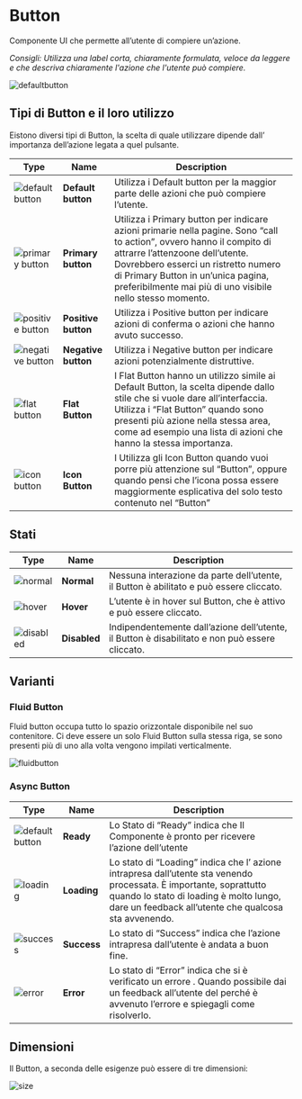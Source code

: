 # Button

Componente UI che permette all’utente di compiere un’azione.

*Consigli:
Utilizza una label corta, chiaramente formulata, veloce da leggere e che descriva chiaramente l'azione che l'utente può compiere.*

![defaultbutton](https://user-images.githubusercontent.com/10867086/35729079-e11273c6-080d-11e8-8044-061366af23f3.jpg)

## Tipi di Button e il loro utilizzo

Eistono diversi tipi di Button, la scelta di quale utilizzare dipende  dall’ importanza dell’azione legata a quel pulsante.

| Type | Name | Description |
| ------ | ------ |------ |
| ![default button](https://user-images.githubusercontent.com/10867086/35727631-0bdde0ea-0809-11e8-85d6-b3b2ec85afab.jpg) |**Default button** | Utilizza i Default button per la maggior parte delle azioni che può compiere l’utente. |
| ![primary button](https://user-images.githubusercontent.com/10867086/35727704-53198022-0809-11e8-9e4d-fd5551c7503d.jpg) | **Primary button** | Utilizza i Primary button per indicare azioni primarie nella pagine. Sono “call to action”, ovvero hanno il compito di attrarre l’attenzoone dell’utente. Dovrebbero esserci un ristretto numero di Primary Button in un’unica pagina, preferibilmente mai più di uno visibile nello stesso momento. |
| ![positive button](https://user-images.githubusercontent.com/10867086/35727745-7469deac-0809-11e8-8c82-4a520b26226f.jpg) | **Positive button** | Utilizza i Positive button per indicare azioni di conferma o azioni che hanno avuto successo.  |
| ![negative button](https://user-images.githubusercontent.com/10867086/35727764-82327954-0809-11e8-994a-cc518c2e2201.jpg) | **Negative button** | Utilizza i Negative button per indicare azioni potenzialmente distruttive.  |
| ![flat button](https://user-images.githubusercontent.com/10867086/35727788-92731c7e-0809-11e8-8b7d-ce65ebda3915.jpg) | **Flat Button** | I Flat Button hanno un utilizzo simile ai Default Button, la scelta dipende dallo stile che si vuole dare all’interfaccia. Utilizza i “Flat Button” quando sono presenti più azione nella stessa area, come ad esempio una lista di azioni che hanno la stessa importanza.  |
| ![icon button](https://user-images.githubusercontent.com/10867086/35727803-a7c71aa8-0809-11e8-9a4b-6f47bf0dcc34.jpg) | **Icon Button** | I Utilizza gli Icon Button quando vuoi porre più attenzione sul “Button”, oppure quando pensi che l’icona possa essere maggiormente esplicativa del solo testo contenuto nel “Button”  |

## Stati

| Type | Name | Description |
| ------ | ------ |------ |
| ![normal](https://user-images.githubusercontent.com/10867086/35728074-a28dd80a-080a-11e8-8cfc-ad45987d4db6.jpg) |**Normal** | Nessuna interazione da parte dell’utente, il Button è abilitato e può essere cliccato. |
| ![hover](https://user-images.githubusercontent.com/10867086/35728088-aee38186-080a-11e8-8b49-85e54155c2af.jpg) |**Hover** | L’utente è in hover sul Button, che è attivo e può essere cliccato. |
| ![disabled](https://user-images.githubusercontent.com/10867086/35728396-be2655aa-080b-11e8-8cf6-d8aa87ba5cee.jpg)|**Disabled** | Indipendentemente dall’azione dell’utente, il Button è disabilitato e non può essere cliccato. |

## Varianti
### Fluid Button
Fluid button occupa tutto lo spazio orizzontale disponibile nel suo contenitore. Ci deve essere un solo Fluid Button sulla stessa riga, se sono presenti più di uno alla volta vengono impilati verticalmente.

![fluidbutton](https://user-images.githubusercontent.com/10867086/35729101-f20a324a-080d-11e8-9194-5c485790c253.jpg)

### Async Button
| Type | Name | Description |
| ------ | ------ |------ |
![default button](https://user-images.githubusercontent.com/10867086/35727631-0bdde0ea-0809-11e8-85d6-b3b2ec85afab.jpg)|**Ready**|Lo Stato di “Ready” indica che Il Componente è pronto per ricevere l’azione dell’utente|
|![loading](https://user-images.githubusercontent.com/10867086/35728677-aa0abe20-080c-11e8-878f-fba963ea4b1c.jpg)|**Loading**|Lo stato di “Loading” indica che l’ azione intrapresa dall’utente sta venendo processata. È importante, soprattutto quando lo stato di loading è molto lungo, dare un feedback all’utente che qualcosa sta avvenendo.|
|![success](https://user-images.githubusercontent.com/10867086/35728705-bb1786ee-080c-11e8-9ed1-1431534f9bac.jpg)|**Success**|Lo stato di “Success” indica che l’azione intrapresa dall’utente è andata a buon fine.|
|![error](https://user-images.githubusercontent.com/10867086/35728860-416bd29a-080d-11e8-8425-eb055c2c2f4e.jpg)|**Error**|Lo stato di “Error” indica che si è verificato un errore . Quando possibile dai un feedback all’utente del perché è avvenuto l’errore e spiegagli come risolverlo.|

## Dimensioni
Il Button, a seconda delle esigenze può essere di tre dimensioni:

![size](https://user-images.githubusercontent.com/10867086/35728991-9ea252a4-080d-11e8-8e63-ba33c3c7a778.jpg)


